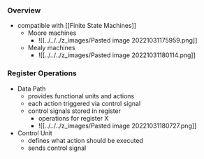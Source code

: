 ### Overview
+ compatible with [[Finite State Machines]]
	+ Moore machines
		+ ![[../../../z_images/Pasted image 20221031175959.png]]
	+ Mealy machines
		+ ![[../../../z_images/Pasted image 20221031180114.png]]

### Register Operations 
+ Data Path
	+ provides functional units and actions
	+ each action triggered via control signal
	+ control signals stored in register
		+ operations for register X
		+ ![[../../../z_images/Pasted image 20221031180727.png]]
+ Control Unit
	+ defines what action should be executed
	+ sends control signal